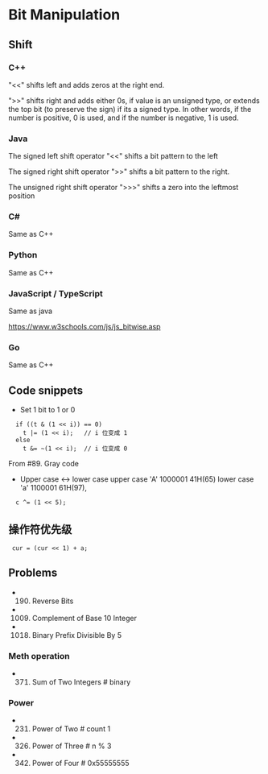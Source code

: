# Bit Manipulation

## Shift
### C++

  "<<" shifts left and adds zeros at the right end.

  ">>" shifts right and adds either 0s, if value is an unsigned type, or extends the top bit (to preserve the sign) if its a signed type. In other words, if the number is positive, 0 is used, and if the number is negative, 1 is used.

### Java

  The signed left shift operator "<<" shifts a bit pattern to the left

  The signed right shift operator ">>" shifts a bit pattern to the right.

  The unsigned right shift operator ">>>" shifts a zero into the leftmost position

### C#

  Same as C++

### Python

  Same as C++

### JavaScript / TypeScript

  Same as java

  https://www.w3schools.com/js/js_bitwise.asp

### Go

  Same as C++

## Code snippets
- Set 1 bit to 1 or 0
```
  if ((t & (1 << i)) == 0)
    t |= (1 << i);   // i 位变成 1
  else
    t &= ~(1 << i);  // i 位变成 0
```
From #89. Gray code

- Upper case <-> lower case
upper case 'A' 1000001 41H(65) 
lower case 'a' 1100001 61H(97), 
```
  c ^= (1 << 5);
```
## 操作符优先级
```
 cur = (cur << 1) + a;
```  
  
## Problems
- 190. Reverse Bits
- 1009. Complement of Base 10 Integer
- 1018. Binary Prefix Divisible By 5

### Meth operation
- 371. Sum of Two Integers           # binary 

### Power 
- 231. Power of Two       # count 1
- 326. Power of Three     # n % 3
- 342. Power of Four      # 0x55555555 

